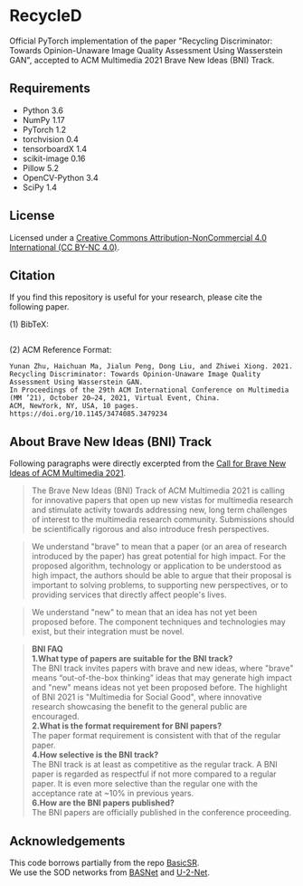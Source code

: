 # RecycleD
Official PyTorch implementation of the paper "Recycling Discriminator: Towards Opinion-Unaware Image Quality Assessment Using Wasserstein GAN", accepted to ACM Multimedia 2021 Brave New Ideas (BNI) Track.

## Requirements
- Python 3.6
- NumPy 1.17
- PyTorch 1.2
- torchvision 0.4
- tensorboardX 1.4
- scikit-image 0.16
- Pillow 5.2
- OpenCV-Python 3.4
- SciPy 1.4

## License
Licensed under a [Creative Commons Attribution-NonCommercial 4.0 International (CC BY-NC 4.0)](https://creativecommons.org/licenses/by-nc/4.0/).

## Citation
If you find this repository is useful for your research, please cite the following paper.

(1) BibTeX:
```
```

(2) ACM Reference Format:
```
Yunan Zhu, Haichuan Ma, Jialun Peng, Dong Liu, and Zhiwei Xiong. 2021.
Recycling Discriminator: Towards Opinion-Unaware Image Quality Assessment Using Wasserstein GAN.
In Proceedings of the 29th ACM International Conference on Multimedia (MM ’21), October 20–24, 2021, Virtual Event, China.
ACM, NewYork, NY, USA, 10 pages. https://doi.org/10.1145/3474085.3479234
```

## About Brave New Ideas (BNI) Track
Following paragraphs were directly excerpted from the [Call for Brave New Ideas of ACM Multimedia 2021](https://2021.acmmm.org/brave-new-ideas-proposals).
> The Brave New Ideas (BNI) Track of ACM Multimedia 2021 is calling for innovative papers that open up new vistas for multimedia research and stimulate activity towards addressing new, long term challenges of interest to the multimedia research community. Submissions should be scientifically rigorous and also introduce fresh perspectives.

> We understand "brave" to mean that a paper (or an area of research introduced by the paper) has great potential for high impact. For the proposed algorithm, technology or application to be understood as high impact, the authors should be able to argue that their proposal is important to solving problems, to supporting new perspectives, or to providing services that directly affect people's lives.

> We understand "new" to mean that an idea has not yet been proposed before. The component techniques and technologies may exist, but their integration must be novel.

> **BNI FAQ**  
> **1.What type of papers are suitable for the BNI track?**  
> The BNI track invites papers with brave and new ideas, where "brave" means “out-of-the-box thinking” ideas that may generate high impact and "new" means ideas not yet been proposed before. The highlight of BNI 2021 is "Multimedia for Social Good", where innovative research showcasing the benefit to the general public are encouraged.  
> **2.What is the format requirement for BNI papers?**  
> The paper format requirement is consistent with that of the regular paper.  
> **4.How selective is the BNI track?**  
> The BNI track is at least as competitive as the regular track. A BNI paper is regarded as respectful if not more compared to a regular paper. It is even more selective than the regular one with the acceptance rate at ~10% in previous years.  
> **6.How are the BNI papers published?**  
> The BNI papers are officially published in the conference proceeding.

## Acknowledgements
This code borrows partially from the repo [BasicSR](https://github.com/xinntao/BasicSR).  
We use the SOD networks from [BASNet](https://github.com/xuebinqin/BASNet) and [U-2-Net](https://github.com/xuebinqin/U-2-Net).
